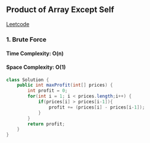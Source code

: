 ## Product of Array Except Self
[Leetcode](https://leetcode.com/problems/product-of-array-except-self/description/)

### 1. Brute Force
#### Time Complexity: O(n)
#### Space Complexity: O(1)
```java
class Solution {
    public int maxProfit(int[] prices) {
        int profit = 0;
        for(int i = 1; i < prices.length;i++) {
            if(prices[i] > prices[i-1]){
                profit += (prices[i] - prices[i-1]);
            }
        }
        return profit;
    }
}
```